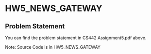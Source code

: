 # HW5_NEWS_GATEWAY

## Problem Statement ##
You can find the problem statement in CS442 Assignment5.pdf above.

Note: Source Code is in HW5_NEWS_GATEWAY
